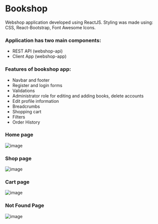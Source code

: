 # Bookshop

Webshop application developed using ReactJS. 
Styling was made using: CSS, React-Bootstrap, Font Awesome Icons.

### Application has two main components:
- REST API (webshop-api)
- Client App (webshop-app) 

### Features of bookshop app:
- Navbar and footer
- Register and login forms
- Validations
- Administrator role for editing and adding books, delete accounts
- Edit profile information
- Breadcrumbs
- Shopping cart
- Filters
- Order History


###    Home page
![image](https://user-images.githubusercontent.com/93213785/221355704-635ded85-9aeb-4b76-a6f4-b70e08efaea2.png)
    
###    Shop page
![image](https://user-images.githubusercontent.com/93213785/221355750-18736052-04e9-4876-8acc-bbe56af58668.png)

###    Cart page
![image](https://user-images.githubusercontent.com/93213785/221355815-775a3ffb-0f26-4ee6-8329-915b12f69653.png)

###    Not Found Page
![image](https://user-images.githubusercontent.com/93213785/221355894-74d50441-d355-4bce-82c8-b6f0145edc92.png)


